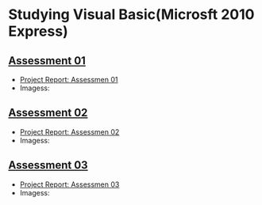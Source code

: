 # Studying Visual Basic(Microsft 2010 Express)

## [Assessment 01](https://github.com/leehaesung/VisualBasic/tree/master/02_CodeFiles/Assessment01)

* [Project Report: Assessmen 01](https://github.com/leehaesung/VisualBasic/blob/master/02_CodeFiles/Assessment01/README.md)
* Imagess:
     



## [Assessment 02](https://github.com/leehaesung/VisualBasic/tree/master/02_CodeFiles/Assessment02)

* [Project Report: Assessmen 02](https://github.com/leehaesung/VisualBasic/blob/master/02_CodeFiles/Assessment02/README.md)
* Imagess:





## [Assessment 03](https://github.com/leehaesung/VisualBasic/tree/master/02_CodeFiles/Assessment03)

* [Project Report: Assessmen 03](https://github.com/leehaesung/VisualBasic/blob/master/02_CodeFiles/Assessment01/README.md)
* Imagess:
